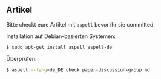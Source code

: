 ## Artikel

Bitte checkt eure Artikel mit `aspell` bevor ihr sie committed.

Installation auf Debian-basierten Systemen:

```bash
$ sudo apt-get install aspell aspell-de
```

Überprüfen:

```bash
$ aspell --lang=de_DE check paper-discussion-group.md
```